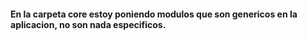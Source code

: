 #### En la carpeta core estoy poniendo modulos que son genericos en la aplicacion, no son nada especificos. 